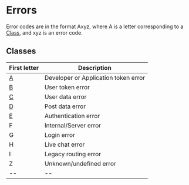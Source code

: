 # Errors

Error codes are in the format Axyz, where A is a letter corresponding to a [Class](#Classes), and xyz is an error code.

## Classes

|First letter|Description|
|--|--|
|[A](./explainations.md#a-class-developer-or-application-token-error)|Developer or Application token error|
|[B](./explainations.md#b-class-user-token-error)|User token error|
|[C](./explainations.md#c-class-user-data-error)|User data error|
|[D](./explainations.md#d-class-post-data-error)|Post data error|
|[E](./explainations.md#e-class-authentication-error)|Authentication error|
|F|Internal/Server error|
|G|Login error|
|H|Live chat error|
|I|Legacy routing error|
|Z|Unknown/undefined error|
|--|--|

